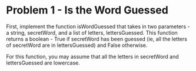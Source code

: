 # Problem 1 - Is the Word Guessed

First, implement the function isWordGuessed that takes in two parameters - a string, secretWord, and a list of letters, lettersGuessed. This function returns a boolean - True if secretWord has been guessed (ie, all the letters of secretWord are in lettersGuessed) and False otherwise.

For this function, you may assume that all the letters in secretWord and lettersGuessed are lowercase.


